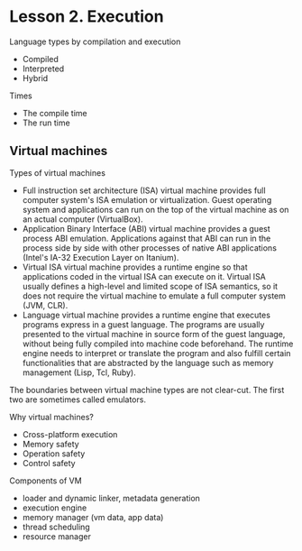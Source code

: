 # Lesson 2. Execution

Language types by compilation and execution
- Compiled
- Interpreted
- Hybrid

Times
- The compile time
- The run time

## Virtual machines

Types of virtual machines
- Full instruction set architecture (ISA) virtual machine provides full computer system's ISA emulation or virtualization. Guest operating system and applications can run on the top of the virtual machine as on an actual computer (VirtualBox).
- Application Binary Interface (ABI) virtual machine provides a guest process ABI emulation. Applications against that ABI can run in the process side by side with other processes of native ABI applications (Intel's IA-32 Execution Layer on Itanium).
- Virtual ISA virtual machine provides a runtime engine so that applications coded in the virtual ISA can execute on it. Virtual ISA usually defines a high-level and limited scope of ISA semantics, so it does not require the virtual machine to emulate a full computer system (JVM, CLR).
- Language virtual machine provides a runtime engine that executes programs express in a guest language. The programs are usually presented to the virtual machine in source form of the guest language, without being fully compiled into machine code beforehand. The runtime engine needs to interpret or translate the program and also fulfill certain functionalities that are abstracted by the language such as memory management (Lisp, Tcl, Ruby).

The boundaries between virtual machine types are not clear-cut. The first two are sometimes called emulators.

Why virtual machines?
- Cross-platform execution
- Memory safety
- Operation safety
- Control safety

Components of VM
- loader and dynamic linker, metadata generation
- execution engine
- memory manager (vm data, app data)
- thread scheduling
- resource manager

